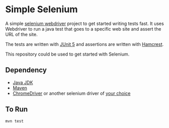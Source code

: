 Simple Selenium
===============

A simple [selenium webdriver](http://docs.seleniumhq.org/projects/webdriver/) project to get started writing tests fast. 
It uses Webdriver to run a java test that goes to a specific web site and assert the URL of the site. 

The tests are written with [JUnit 5](https://junit.org/junit5/) and assertions are written with [Hamcrest](http://hamcrest.org/).

This repository could be used to get started with Selenium.

Dependency
---------------
 - [Java JDK](http://www.oracle.com/technetwork/java/javase/downloads/index.html)
 - [Maven](http://maven.apache.org/download.cgi)
 - [ChromeDriver](https://chromedriver.chromium.org/getting-started) or another
     selenium driver of [your
     choice](https://www.selenium.dev/documentation/webdriver/getting_started/install_drivers/)

To Run
---------------

`mvn test`

